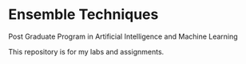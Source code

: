 # Ensemble Techniques
Post Graduate Program in Artificial Intelligence and Machine Learning

This repository is for my labs and assignments.
